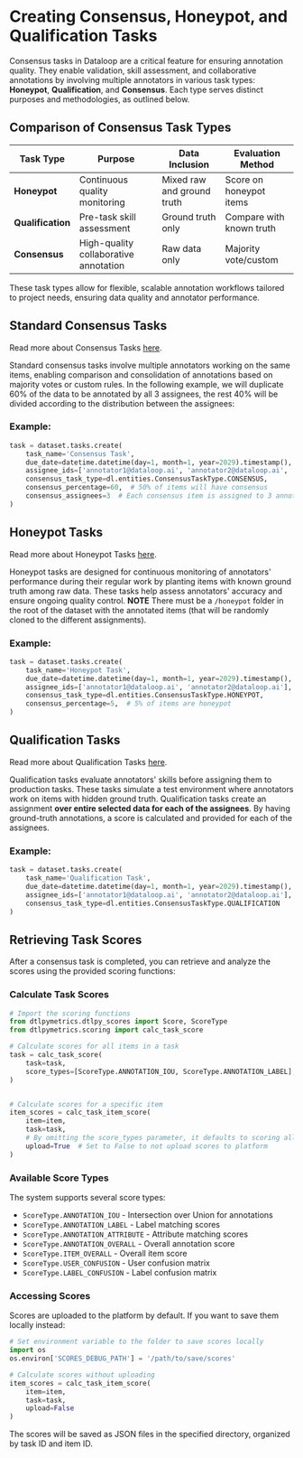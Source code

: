 # Creating Consensus, Honeypot, and Qualification Tasks

Consensus tasks in Dataloop are a critical feature for ensuring annotation quality.
They enable validation, skill assessment, and collaborative annotations by involving multiple annotators in various task types: **Honeypot**,
**Qualification**, and **Consensus**. Each type serves distinct purposes and methodologies, as outlined below.

## Comparison of Consensus Task Types

| Task Type         | Purpose                               | Data Inclusion             | Evaluation Method        |
|-------------------|---------------------------------------|----------------------------|--------------------------|
| **Honeypot**      | Continuous quality monitoring         | Mixed raw and ground truth | Score on honeypot items  |
| **Qualification** | Pre-task skill assessment             | Ground truth only          | Compare with known truth |
| **Consensus**     | High-quality collaborative annotation | Raw data only              | Majority vote/custom     |

These task types allow for flexible, scalable annotation workflows tailored to project needs, ensuring data quality and
annotator performance.

## Standard Consensus Tasks

Read more about Consensus Tasks [here](https://docs.dataloop.ai/docs/consensus).

Standard consensus tasks involve multiple annotators working on the same items, enabling comparison and consolidation of
annotations based on majority votes or custom rules.
In the following example, we will duplicate 60% of the data to be annotated by all 3 assignees, the rest 40% will be
divided according to the distribution between the assignees:

### Example:

```python
task = dataset.tasks.create(
    task_name='Consensus Task',
    due_date=datetime.datetime(day=1, month=1, year=2029).timestamp(),
    assignee_ids=['annotator1@dataloop.ai', 'annotator2@dataloop.ai', 'annotator3@dataloop.ai'],
    consensus_task_type=dl.entities.ConsensusTaskType.CONSENSUS,
    consensus_percentage=60,  # 50% of items will have consensus
    consensus_assignees=3  # Each consensus item is assigned to 3 annotators
)
```

## Honeypot Tasks

Read more about Honeypot Tasks [here](https://docs.dataloop.ai/docs/qualification-honeypot#honeypot).

Honeypot tasks are designed for continuous monitoring of annotators' performance during their regular work by planting
items with known ground truth among raw data.
These tasks help assess annotators' accuracy and ensure ongoing quality control.
**NOTE** There must be a `/honeypot` folder in the root of the dataset with the annotated items (that will be randomly cloned to
the different assignments).

### Example:

```python
task = dataset.tasks.create(
    task_name='Honeypot Task',
    due_date=datetime.datetime(day=1, month=1, year=2029).timestamp(),
    assignee_ids=['annotator1@dataloop.ai', 'annotator2@dataloop.ai'],
    consensus_task_type=dl.entities.ConsensusTaskType.HONEYPOT,
    consensus_percentage=5,  # 5% of items are honeypot
)
```

## Qualification Tasks

Read more about Qualification Tasks [here](https://docs.dataloop.ai/docs/qualification-honeypot#qualification).

Qualification tasks evaluate annotators' skills before assigning them to production tasks.
These tasks simulate a test environment where annotators work on items with hidden ground truth.
Qualification tasks create an assignment **over entire selected data for each of the assignees**.
By having ground-truth annotations, a score is calculated and provided for each of the assignees.

### Example:

```python
task = dataset.tasks.create(
    task_name='Qualification Task',
    due_date=datetime.datetime(day=1, month=1, year=2029).timestamp(),
    assignee_ids=['annotator1@dataloop.ai', 'annotator2@dataloop.ai'],
    consensus_task_type=dl.entities.ConsensusTaskType.QUALIFICATION
)
```

## Retrieving Task Scores

After a consensus task is completed, you can retrieve and analyze the scores using the provided scoring functions:

### Calculate Task Scores

```python
# Import the scoring functions
from dtlpymetrics.dtlpy_scores import Score, ScoreType
from dtlpymetrics.scoring import calc_task_score

# Calculate scores for all items in a task
task = calc_task_score(
    task=task,
    score_types=[ScoreType.ANNOTATION_IOU, ScoreType.ANNOTATION_LABEL],
)


# Calculate scores for a specific item
item_scores = calc_task_item_score(
    item=item,
    task=task,
    # By omitting the score_types parameter, it defaults to scoring all available score types
    upload=True  # Set to False to not upload scores to platform
)
```

### Available Score Types
The system supports several score types:
- `ScoreType.ANNOTATION_IOU` - Intersection over Union for annotations
- `ScoreType.ANNOTATION_LABEL` - Label matching scores
- `ScoreType.ANNOTATION_ATTRIBUTE` - Attribute matching scores
- `ScoreType.ANNOTATION_OVERALL` - Overall annotation score
- `ScoreType.ITEM_OVERALL` - Overall item score
- `ScoreType.USER_CONFUSION` - User confusion matrix
- `ScoreType.LABEL_CONFUSION` - Label confusion matrix

### Accessing Scores
Scores are uploaded to the platform by default. If you want to save them locally instead:

```python
# Set environment variable to the folder to save scores locally
import os
os.environ['SCORES_DEBUG_PATH'] = '/path/to/save/scores'

# Calculate scores without uploading
item_scores = calc_task_item_score(
    item=item,
    task=task,
    upload=False
)
```

The scores will be saved as JSON files in the specified directory, organized by task ID and item ID.
